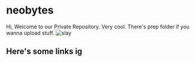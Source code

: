 # neobytes
Hi, Welcome to our Private Repository. Very cool.
There's prep folder if you wanna upload stuff.
<picture>
 <source media="(prefers-color-scheme: dark)" srcset="![sticker (2)](https://github.com/qiaodotzip/neobytes/assets/139465626/b70b38df-4a44-4d7e-9fdb-3d2e8f51003d)">
 <source media="(prefers-color-scheme: light)" srcset="![sticker (2)](https://github.com/qiaodotzip/neobytes/assets/139465626/b70b38df-4a44-4d7e-9fdb-3d2e8f51003d)">
 <img alt="slay" src="![sticker (2)](https://github.com/qiaodotzip/neobytes/assets/139465626/ffdc0841-557d-4860-846e-417b0aacfc77)
">

</picture>

## Here's some links ig

